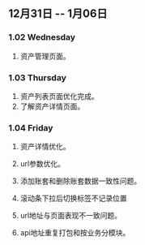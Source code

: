 ## 12月31日 -- 1月06日

### 1.02 Wednesday
1. 资产管理页面。

### 1.03 Thursday
1. 资产列表页面优化完成。
2. 了解资产详情页面。

### 1.04 Friday
1. 资产详情优化。

1. url参数优化。
1. 添加账套和删除账套数据一致性问题。
2. 滚动条下拉后切换标签不记录位置
3. url地址与页面表现不一致问题。
4. api地址重复打包和按业务分模块。